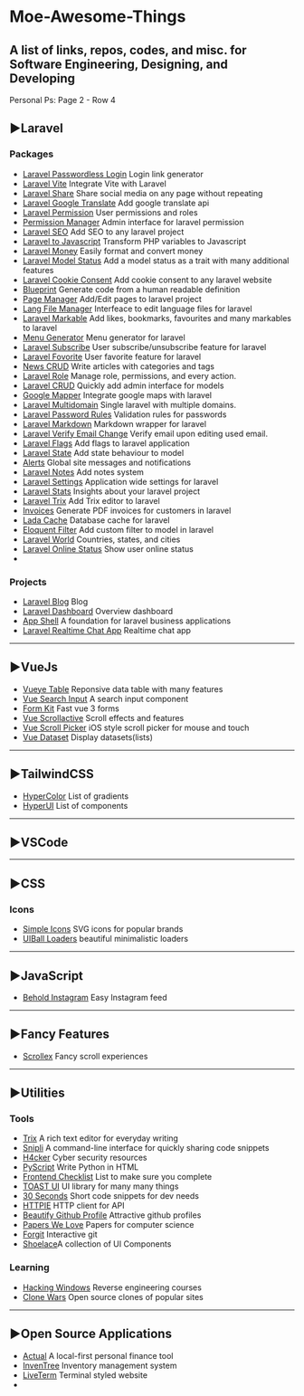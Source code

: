 # Moe-Awesome-Things
**A list of links, repos, codes, and misc. for Software Engineering, Designing, and Developing**
---
Personal Ps: Page 2 - Row 4
## ▶Laravel 
### Packages
- [Laravel Passwordless Login](https://github.com/grosv/laravel-passwordless-login) Login link generator
- [Laravel Vite](https://github.com/innocenzi/laravel-vite) Integrate Vite with Laravel
- [Laravel Share](https://github.com/jorenvh/laravel-share) Share social media on any page without repeating
- [Laravel Google Translate](https://github.com/JoggApp/laravel-google-translate) Add google translate api
- [Laravel Permission](https://github.com/spatie/laravel-permission) User permissions and roles
- [Permission Manager](https://github.com/Laravel-Backpack/PermissionManager) Admin interface for laravel permission
- [Laravel SEO](https://github.com/ralphjsmit/laravel-seo) Add SEO to any laravel project
- [Laravel to Javascript](https://github.com/laracasts/PHP-Vars-To-Js-Transformer) Transform PHP variables to Javascript
- [Laravel Money](https://github.com/akaunting/laravel-money) Easily format and convert money
- [Laravel Model Status](https://github.com/spatie/laravel-model-status) Add a model status as a trait with many additional features
- [Laravel Cookie Consent](https://github.com/spatie/laravel-cookie-consent) Add cookie consent to any laravel website
- [Blueprint](https://github.com/laravel-shift/blueprint) Generate code from a human readable definition
- [Page Manager](https://github.com/Laravel-Backpack/PageManager) Add/Edit pages to laravel project
- [Lang File Manager](https://github.com/Laravel-Backpack/LangFileManager) Interfeace to edit language files for laravel
- [Laravel Markable](https://github.com/maize-tech/laravel-markable) Add likes, bookmarks, favourites and many markables to laravel
- [Menu Generator](https://github.com/spatie/laravel-menu) Menu generator for laravel
- [Laravel Subscribe](https://github.com/overtrue/laravel-subscribe) User subscribe/unsubscribe feature for laravel
- [Laravel Fovorite](https://github.com/overtrue/laravel-favorite) User favorite feature for laravel
- [News CRUD](https://github.com/Laravel-Backpack/NewsCRUD) Write articles with categories and tags
- [Laravel Role](https://github.com/ManiruzzamanAkash/laravel-role) Manage role, permissions, and every action.
- [Laravel CRUD](https://github.com/Laravel-Backpack/CRUD) Quickly add admin interface for models
- [Google Mapper](https://github.com/bradcornford/Googlmapper) Integrate google maps with laravel
- [Laravel Multidomain](https://github.com/gecche/laravel-multidomain) Single laravel with multiple domains.
- [Laravel Password Rules](https://github.com/langleyfoxall/laravel-nist-password-rules) Validation rules for passwords
- [Laravel Markdown](https://github.com/GrahamCampbell/Laravel-Markdown) Markdown wrapper for laravel
- [Laravel Verify Email Change](https://github.com/protonemedia/laravel-verify-new-email) Verify email upon editing used email.
- [Laravel Flags](https://github.com/ryangjchandler/laravel-feature-flags) Add flags to laravel application
- [Laravel State](https://github.com/spatie/laravel-model-states) Add state behaviour to model
- [Alerts](https://github.com/prologuephp/alerts) Global site messages and notifications
- [Laravel Notes](https://github.com/ARCANEDEV/LaravelNotes) Add notes system
- [Laravel Settings](https://github.com/anlutro/laravel-settings) Application wide settings for laravel
- [Laravel Stats](https://github.com/stefanzweifel/laravel-stats) Insights about your laravel project
- [Laravel Trix](https://github.com/amaelftah/laravel-trix) Add Trix editor to laravel
- [Invoices](https://github.com/ConsoleTVs/Invoices) Generate PDF invoices for customers in laravel
- [Lada Cache](https://github.com/spiritix/lada-cache) Database cache for laravel
- [Eloquent Filter](https://github.com/mehdi-fathi/eloquent-filter) Add custom filter to model in laravel
- [Laravel World](https://github.com/khsing/laravel-world) Countries, states, and cities
- [Laravel Online Status](https://github.com/zaichaopan/online-status) Show user online status
- 
### Projects
- [Laravel Blog](https://github.com/guillaumebriday/laravel-blog) Blog
- [Laravel Dashboard](https://github.com/spatie/laravel-dashboard) Overview dashboard
- [App Shell](https://github.com/artkonekt/appshell) A foundation for laravel business applications
- [Laravel Realtime Chat App](https://github.com/ShubhamSahaniNitkkr/Laravel-RealTime-Chat-App) Realtime chat app
---
## ▶VueJs 
- [Vueye Table](https://github.com/boussadjra/vueye-table) Reponsive data table with many features
- [Vue Search Input](https://github.com/kouts/vue-search-input) A search input component
- [Form Kit](https://formkit.com/) Fast vue 3 forms
- [Vue Scrollactive](https://github.com/eddiemf/vue-scrollactive) Scroll effects and features
- [Vue Scroll Picker](https://github.com/wan2land/vue-scroll-picker) iOS style scroll picker for mouse and touch
- [Vue Dataset](https://vue-dataset-demo.netlify.app/) Display datasets(lists)
---
## ▶TailwindCSS
- [HyperColor](https://hypercolor.dev/) List of gradients
- [HyperUI](https://www.hyperui.dev/) List of components
---
## ▶VSCode
---
## ▶CSS
### Icons
- [Simple Icons](https://github.com/simple-icons/simple-icons) SVG icons for popular brands
- [UIBall Loaders](https://uiball.com/loaders/) beautiful minimalistic loaders
---
## ▶JavaScript
- [Behold Instagram](https://behold.so/) Easy Instagram feed
---
## ▶Fancy Features
- [Scrollex](https://github.com/malerba118/scrollex) Fancy scroll experiences
---
## ▶Utilities
### Tools
- [Trix](https://github.com/basecamp/trix) A rich text editor for everyday writing
- [Snipli](https://github.com/buidler-hub/snipli#commands) A command-line interface for quickly sharing code snippets
- [H4cker](https://github.com/The-Art-of-Hacking/h4cker) Cyber security resources
- [PyScript](https://github.com/pyscript/pyscript) Write Python in HTML
- [Frontend Checklist](https://frontendchecklist.io/) List to make sure you complete 
- [TOAST UI](https://ui.toast.com/) UI library for many many things
- [30 Seconds](https://github.com/30-seconds) Short code snippets for dev needs
- [HTTPIE](https://httpie.io/) HTTP client for API
- [Beautify Github Profile](https://github.com/rzashakeri/beautify-github-profile) Attractive github profiles
- [Papers We Love](https://github.com/papers-we-love/papers-we-love) Papers for computer science
- [Forgit](https://github.com/wfxr/forgit) Interactive git
- [Shoelace](https://github.com/shoelace-style/shoelace)A collection of UI Components
### Learning
- [Hacking Windows](https://github.com/mytechnotalent/Hacking-Windows) Reverse engineering courses
- [Clone Wars](https://github.com/GorvGoyl/Clone-Wars) Open source clones of popular sites
---
## ▶Open Source Applications
- [Actual](https://github.com/actualbudget/actual) A local-first personal finance tool
- [InvenTree](https://github.com/inventree/InvenTree) Inventory management system
- [LiveTerm](https://github.com/Cveinnt/LiveTerm) Terminal styled website
- 
